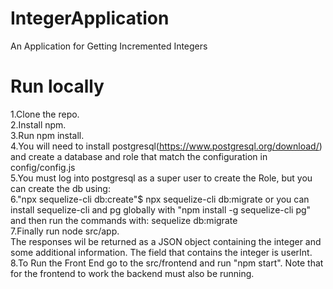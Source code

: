 # IntegerApplication
An Application for Getting Incremented Integers

# Run locally
1.Clone the repo.  
2.Install npm.  
3.Run npm install.  
4.You will need to install postgresql(https://www.postgresql.org/download/) and create a database and role that match the configuration in config/config.js  
5.You must log into postgresql as a super user to create the Role, but you can create the db using:  
6."npx sequelize-cli db:create"$ npx sequelize-cli db:migrate
or you can install sequelize-cli  and pg globally with "npm install -g sequelize-cli pg" and then run the commands with:
sequelize db:migrate  
7.Finally run node src/app.  
The responses wil be returned as a JSON object containing the integer and some additional information. The field that contains the integer is userInt.  
8.To Run the Front End go to the src/frontend and run "npm start". Note that for the frontend to work the backend must also be running.
